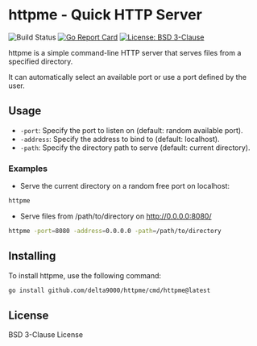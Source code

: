 # httpme - Quick HTTP Server
![Build Status](https://github.com/delta9000/httpme/workflows/Go/badge.svg)
[![Go Report Card](https://goreportcard.com/badge/github.com/delta9000/httpme)](https://goreportcard.com/report/github.com/delta9000/httpme)
[![License: BSD 3-Clause](https://img.shields.io/badge/License-BSD%203--Clause-blue.svg)]( https://opensource.org/licenses/BSD-3-Clause)

httpme is a simple command-line HTTP server that serves files from a specified directory. 

It can automatically select an available port or use a port defined by the user.

## Usage
* `-port`: Specify the port to listen on (default: random available port).
* `-address`: Specify the address to bind to (default: localhost).
* `-path`: Specify the directory path to serve (default: current directory).

### Examples
- Serve the current directory on a random free port on localhost:
```bash
httpme 
```

- Serve files from /path/to/directory on http://0.0.0.0:8080/
```bash
httpme -port=8080 -address=0.0.0.0 -path=/path/to/directory
```

## Installing
To install httpme, use the following command:
```bash
go install github.com/delta9000/httpme/cmd/httpme@latest
```

## License
BSD 3-Clause License
